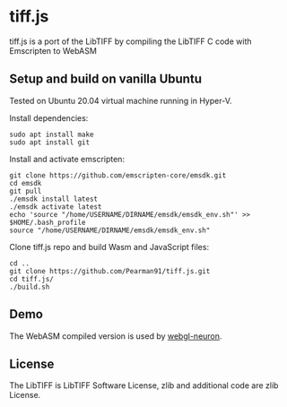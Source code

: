 # tiff.js

tiff.js is a port of the LibTIFF by compiling the LibTIFF C code with Emscripten to WebASM

## Setup and build on vanilla Ubuntu

Tested on Ubuntu 20.04 virtual machine running in Hyper-V.

Install dependencies:

    sudo apt install make
    sudo apt install git

Install and activate emscripten:

    git clone https://github.com/emscripten-core/emsdk.git
    cd emsdk
    git pull
    ./emsdk install latest
    ./emsdk activate latest
    echo 'source "/home/USERNAME/DIRNAME/emsdk/emsdk_env.sh"' >> $HOME/.bash_profile
    source "/home/USERNAME/DIRNAME/emsdk/emsdk_env.sh"

Clone tiff.js repo and build Wasm and JavaScript files:

    cd ..
    git clone https://github.com/Pearman91/tiff.js.git
    cd tiff.js/
    ./build.sh



## Demo

The WebASM compiled version is used by [webgl-neuron](https://github.com/Twinklebear/webgl-neuron).


## License

The LibTIFF is LibTIFF Software License, zlib and additional code are zlib License.
